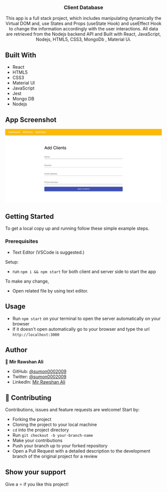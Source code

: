 <h3 align="center">Client Database</h3>





<p align="center">This app is a full stack project, which includes manipulating dynamically the Virtual DOM and, use States and Props (useState Hook) and useEffect Hook to change the information accordingly with the user interactions. All data are retrieved from the Nodejs backend API and  Built with React, JavaScript, Nodejs, HTML5, CSS3, MongoDb , Material Ui.</p>


## Built With

- React
- HTML5
- CSS3
- Material UI
- JavaScript
- Jest
- Mongo DB
- Nodejs

## App Screenshot
![Page](./screen.png)



## Getting Started

To get a local copy up and running follow these simple example steps.

### Prerequisites

- Text Editor (VSCode is suggested.)

Setup:
- run ```npm i && npm start``` for both client and server side to start the app


To make any change,

- Open related file by using text editor.

## Usage
  - Run `npm start` on your terminal to open the server automatically on your browser
  - If it doesn't open automatically go to your browser and type the url `http://localhost:3000`




   
## Author

👤 **Mir Rawshan Ali**

- GitHub: [@sumon0002009](https://github.com/sumon0002001)
- Twitter: [@sumon0002009](https://twitter.com/Sumon0002009)
- LinkedIn: [Mir Rawshan Ali](https://www.linkedin.com/in/mir-rawshan-ali-27b6a5198/)

## 🤝 Contributing

Contributions, issues and feature requests are welcome! Start by:

- Forking the project
- Cloning the project to your local machine
- `cd` into the project directory
- Run `git checkout -b your-branch-name`
- Make your contributions
- Push your branch up to your forked repository
- Open a Pull Request with a detailed description to the development branch of the original project for a review


## Show your support

Give a ⭐️ if you like this project!

